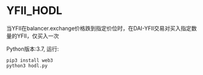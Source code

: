 # YFII_HODL

当YFII在balancer.exchange价格跌到指定价位时，在DAI-YFII交易对买入指定数量的YFII，仅买入一次

Python版本:3.7, 运行:
```
pip3 install web3
python3 hodl.py
```
